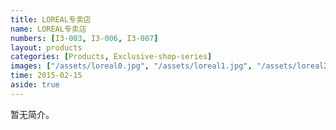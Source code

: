 ```yaml
---
title: LOREAL专卖店
name: LOREAL专卖店
numbers: [I3-003, I3-006, I3-007]
layout: products
categories: [Products, Exclusive-shop-series]
images: ["/assets/loreal0.jpg", "/assets/loreal1.jpg", "/assets/loreal2.jpg"]
time: 2015-02-15
aside: true
---
```


暂无简介。